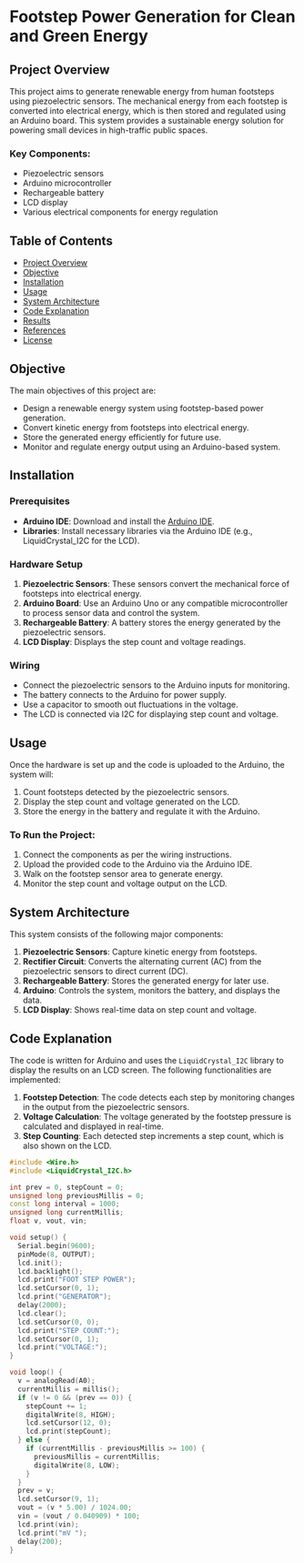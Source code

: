# Footstep Power Generation for Clean and Green Energy

## Project Overview

This project aims to generate renewable energy from human footsteps using piezoelectric sensors. The mechanical energy from each footstep is converted into electrical energy, which is then stored and regulated using an Arduino board. This system provides a sustainable energy solution for powering small devices in high-traffic public spaces.

### Key Components:
- Piezoelectric sensors
- Arduino microcontroller
- Rechargeable battery
- LCD display
- Various electrical components for energy regulation

## Table of Contents

- [Project Overview](#project-overview)
- [Objective](#objective)
- [Installation](#installation)
- [Usage](#usage)
- [System Architecture](#system-architecture)
- [Code Explanation](#code-explanation)
- [Results](#results)
- [References](#references)
- [License](#license)

## Objective

The main objectives of this project are:
- Design a renewable energy system using footstep-based power generation.
- Convert kinetic energy from footsteps into electrical energy.
- Store the generated energy efficiently for future use.
- Monitor and regulate energy output using an Arduino-based system.

## Installation

### Prerequisites

- **Arduino IDE**: Download and install the [Arduino IDE](https://www.arduino.cc/en/software).
- **Libraries**: Install necessary libraries via the Arduino IDE (e.g., LiquidCrystal_I2C for the LCD).

### Hardware Setup

1. **Piezoelectric Sensors**: These sensors convert the mechanical force of footsteps into electrical energy.
2. **Arduino Board**: Use an Arduino Uno or any compatible microcontroller to process sensor data and control the system.
3. **Rechargeable Battery**: A battery stores the energy generated by the piezoelectric sensors.
4. **LCD Display**: Displays the step count and voltage readings.

### Wiring

- Connect the piezoelectric sensors to the Arduino inputs for monitoring.
- The battery connects to the Arduino for power supply.
- Use a capacitor to smooth out fluctuations in the voltage.
- The LCD is connected via I2C for displaying step count and voltage.

## Usage

Once the hardware is set up and the code is uploaded to the Arduino, the system will:
1. Count footsteps detected by the piezoelectric sensors.
2. Display the step count and voltage generated on the LCD.
3. Store the energy in the battery and regulate it with the Arduino.

### To Run the Project:
1. Connect the components as per the wiring instructions.
2. Upload the provided code to the Arduino via the Arduino IDE.
3. Walk on the footstep sensor area to generate energy.
4. Monitor the step count and voltage output on the LCD.

## System Architecture

This system consists of the following major components:

1. **Piezoelectric Sensors**: Capture kinetic energy from footsteps.
2. **Rectifier Circuit**: Converts the alternating current (AC) from the piezoelectric sensors to direct current (DC).
3. **Rechargeable Battery**: Stores the generated energy for later use.
4. **Arduino**: Controls the system, monitors the battery, and displays the data.
5. **LCD Display**: Shows real-time data on step count and voltage.

## Code Explanation

The code is written for Arduino and uses the `LiquidCrystal_I2C` library to display the results on an LCD screen. The following functionalities are implemented:

1. **Footstep Detection**: The code detects each step by monitoring changes in the output from the piezoelectric sensors.
2. **Voltage Calculation**: The voltage generated by the footstep pressure is calculated and displayed in real-time.
3. **Step Counting**: Each detected step increments a step count, which is also shown on the LCD.

```cpp
#include <Wire.h>
#include <LiquidCrystal_I2C.h>

int prev = 0, stepCount = 0;
unsigned long previousMillis = 0;
const long interval = 1000;  
unsigned long currentMillis;
float v, vout, vin;

void setup() {
  Serial.begin(9600);
  pinMode(8, OUTPUT);
  lcd.init();
  lcd.backlight();
  lcd.print("FOOT STEP POWER");
  lcd.setCursor(0, 1);
  lcd.print("GENERATOR");
  delay(2000);
  lcd.clear();
  lcd.setCursor(0, 0);
  lcd.print("STEP COUNT:");
  lcd.setCursor(0, 1);
  lcd.print("VOLTAGE:");
}

void loop() {
  v = analogRead(A0);
  currentMillis = millis();  
  if (v != 0 && (prev == 0)) {
    stepCount += 1;
    digitalWrite(8, HIGH);
    lcd.setCursor(12, 0);
    lcd.print(stepCount);
  } else {
    if (currentMillis - previousMillis >= 100) {
      previousMillis = currentMillis;
      digitalWrite(8, LOW);
    }
  }
  prev = v;
  lcd.setCursor(9, 1);
  vout = (v * 5.00) / 1024.00;
  vin = (vout / 0.040909) * 100;
  lcd.print(vin);
  lcd.print("mV ");
  delay(200);
}
